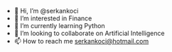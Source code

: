 - 👋 Hi, I’m @serkankoci
- 👀 I’m interested in Finance
- 🌱 I’m currently learning Python
- 💞️ I’m looking to collaborate on Artificial Intelligence
- 📫 How to reach me serkankoci@hotmail.com

<!---
serkankoci/serkankoci is a ✨ special ✨ repository because its `README.md` (this file) appears on your GitHub profile.
You can click the Preview link to take a look at your changes.
--->

